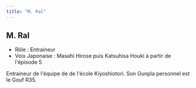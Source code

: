 ```yaml
---
title: "M. Ral"
---
```


M. Ral
------





* Rôle : Entraineur
* Voix Japonaise : Masahi Hirose puis Katsuhisa Houki à partir de l'épisode 5


Entraineur de l'équipe de de l'école Kiyoshiotori. Son Gunpla personnel est le Gouf R35.

